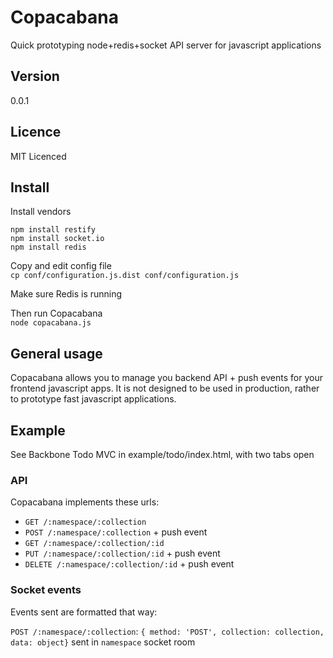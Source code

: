 # Copacabana

Quick prototyping node+redis+socket API server for javascript applications

## Version

0.0.1

## Licence

MIT Licenced

## Install

Install vendors
  ```
  npm install restify
  npm install socket.io
  npm install redis
  ```

Copy and edit config file  
  `cp conf/configuration.js.dist conf/configuration.js`

Make sure Redis is running

Then run Copacabana  
  `node copacabana.js`

## General usage

Copacabana allows you to manage you backend API + push events for your frontend
javascript apps. It is not designed to be used in production, rather to
prototype fast javascript applications.

## Example

See Backbone Todo MVC in example/todo/index.html, with two tabs open


### API

Copacabana implements these urls:

- `GET /:namespace/:collection`
- `POST /:namespace/:collection` + push event
- `GET /:namespace/:collection/:id`
- `PUT /:namespace/:collection/:id` + push event
- `DELETE /:namespace/:collection/:id` + push event

### Socket events

Events sent are formatted that way:

`POST /:namespace/:collection`: `{ method: 'POST', collection: collection, data: object}`
sent in `namespace` socket room